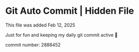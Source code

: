 # Git Auto Commit | Hidden File

This file was added Feb 12, 2025

Just for fun and keeping my daily git commit active 🤪

commit number: 2888452
